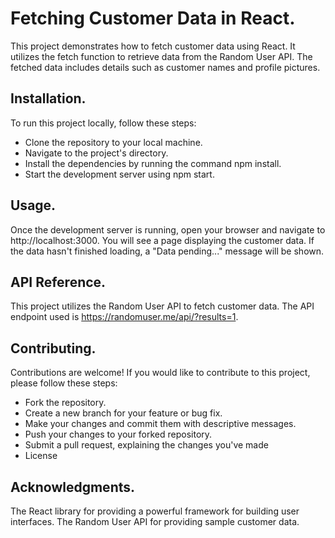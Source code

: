 # Fetching Customer Data in React.
This project demonstrates how to fetch customer data using React. It utilizes the fetch function to retrieve data from the Random User API. The fetched data includes details such as customer names and profile pictures.

## Installation.
To run this project locally, follow these steps:

<ul>
  <li>Clone the repository to your local machine.</li>
  <li>Navigate to the project's directory.</li>
  <li>Install the dependencies by running the command npm install.</li>
  <li>Start the development server using npm start.</li>
</ul>

## Usage.
Once the development server is running, open your browser and navigate to http://localhost:3000. You will see a page displaying the customer data. If the data hasn't finished loading, a "Data pending..." message will be shown.

## API Reference.
This project utilizes the Random User API to fetch customer data. The API endpoint used is https://randomuser.me/api/?results=1.

## Contributing.
Contributions are welcome! If you would like to contribute to this project, please follow these steps:
<ul>
  <li>Fork the repository.</li>
  <li>Create a new branch for your feature or bug fix.</li>
  <li>Make your changes and commit them with descriptive messages.</li>
  <li>Push your changes to your forked repository.</li>
  <li>Submit a pull request, explaining the changes you've made</li>
  <li>License</li>
  <li.This project is licensed under the MIT License.</li>
</ul>

## Acknowledgments.
The React library for providing a powerful framework for building user interfaces.
The Random User API for providing sample customer data.
